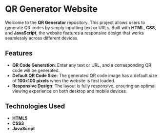 # QR Generator Website
Welcome to the **QR Generator** repository. This project allows users to generate QR codes by simply inputting text or URLs. Built with **HTML**, **CSS**, and **JavaScript**, the website features a responsive design that works seamlessly across different devices.

## Features
- **QR Code Generation**: Enter any text or URL, and a corresponding QR code will be generated.
- **Default QR Code Size**: The generated QR code image has a default size of **100x100 pixels** when the website is first loaded.
- **Responsive Design**: The layout is fully responsive, ensuring an optimal viewing experience on both desktop and mobile devices.

## Technologies Used
- **HTML5**
- **CSS3**
- **JavaScript**
